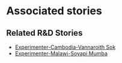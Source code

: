 # Associated stories

<!-- !!DO NOT REMOVE!! start autogenerated hyperlinks -->
## Related R&D Stories
- [Experimenter\-Cambodia\-Vannaroith Sok](/RnD-Archive/stories/?doc=Experimenters_KHM)
- [Experimenter\-Malawi\-Soyapi Mumba](/RnD-Archive/stories/?doc=Experimenters_MWI)
<!-- !!DO NOT REMOVE!! end autogenerated hyperlinks -->